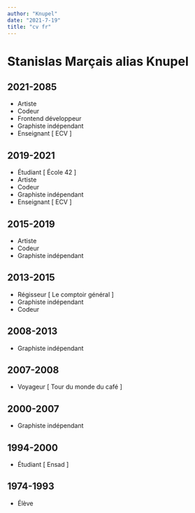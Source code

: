```yaml
---
author: "Knupel"
date: "2021-7-19"
title: "cv fr"
---
```


# Stanislas Marçais alias Knupel

## 2021-2085

- Artiste
- Codeur
- Frontend développeur
- Graphiste indépendant
- Enseignant [ ECV ]

## 2019-2021

- Étudiant [ École 42 ]
- Artiste
- Codeur
- Graphiste indépendant
- Enseignant [ ECV ]

## 2015-2019

- Artiste
- Codeur
- Graphiste indépendant

## 2013-2015

- Régisseur [ Le comptoir général ]
- Graphiste indépendant
- Codeur

## 2008-2013

- Graphiste indépendant

## 2007-2008

- Voyageur [ Tour du monde du café ]

## 2000-2007

- Graphiste indépendant

## 1994-2000

- Étudiant [ Ensad ]

## 1974-1993

- Élève

